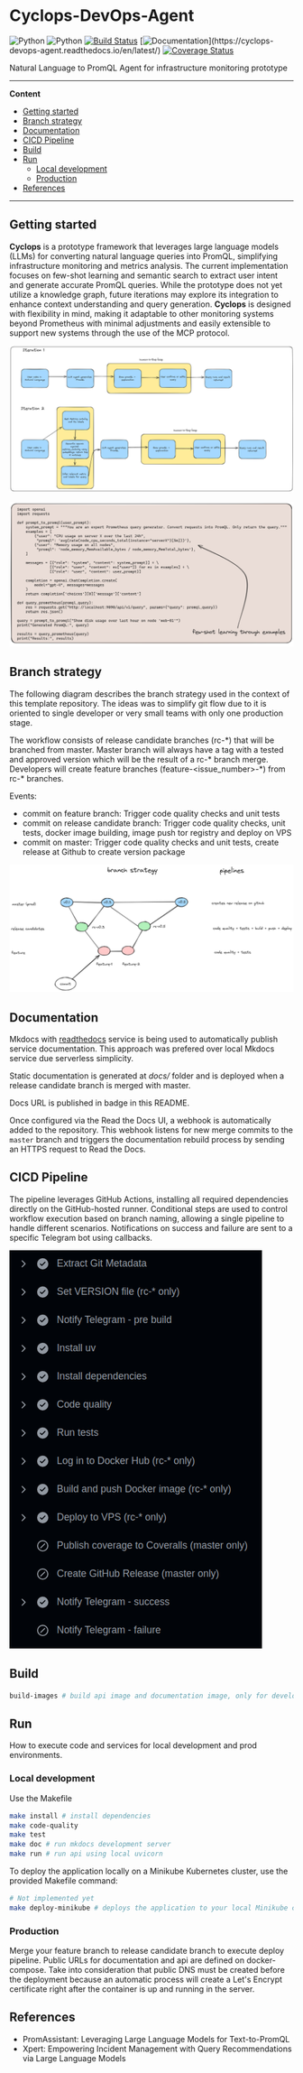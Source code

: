 # Cyclops-DevOps-Agent
![Python](https://img.shields.io/badge/python-v3.12.x-orange)
![Python](https://img.shields.io/badge/platform-linux-blue)
[![Build Status](https://github.com/joagonzalez/cyclops-devops-agent/actions/workflows/pipeline.yml/badge.svg)](https://github.com/joagonzalez/cyclops-devops-agent/actions/workflows/pipeline.yml)
[![Documentation](https://readthedocs.org/projects/cyclops-devops-agent/badge/?)](https://cyclops-devops-agent.readthedocs.io/en/latest/)
[![Coverage Status](https://coveralls.io/repos/github/joagonzalez/cyclops-devops-agent/badge.svg?branch=master)](https://coveralls.io/github/joagonzalez/cyclops-devops-agent?branch=master)

Natural Language to PromQL Agent for infrastructure monitoring prototype

---
**Content**
- [Getting started](#getting-started)
- [Branch strategy](#branch-strategy)
- [Documentation](#documentation)
- [CICD Pipeline ](#cicd-pipeline)
- [Build](#build)
- [Run](#run)
    - [Local development](#local-development)
    - [Production](#production)
- [References](#references)
---

## Getting started

**Cyclops** is a prototype framework that leverages large language models (LLMs) for converting natural language queries into PromQL, simplifying infrastructure monitoring and metrics analysis. The current implementation focuses on few-shot learning and semantic search to extract user intent and generate accurate PromQL queries. While the prototype does not yet utilize a knowledge graph, future iterations may explore its integration to enhance context understanding and query generation. **Cyclops** is designed with flexibility in mind, making it adaptable to other monitoring systems beyond Prometheus with minimal adjustments and easily extensible to support new systems through the use of the MCP protocol.

![Prototype Diagram](docs/project/prototypes.png)

![Few Show Learning](docs/project/fewshot.png)

## Branch strategy
The following diagram describes the branch strategy used in the context of this template repository. The ideas was to simplify git flow due to it is oriented to single developer or very small teams with only one production stage.

The workflow consists of release candidate branches (rc-\*) that will be branched from master. Master branch will always have a tag with a tested and approved version which will be the result of a rc-\* branch merge. Developers will create feature branches (feature-<issue_number>-\*) from rc-\* branches.

Events:
- commit on feature branch: Trigger code quality checks and unit tests
- commit on release candidate branch: Trigger code quality checks, unit tests, docker image building, image push tor registry and deploy on VPS
- commit on master: Trigger code quality checks and unit tests, create release at Github to create version package

<img src="docs/pipelines/branch_strategy_python.png" />

## Documentation
Mkdocs with [readthedocs](https://readthedocs.org/) service is being used to automatically publish service documentation. This approach was prefered over local Mkdocs service due serverless simplicity.

Static documentation is generated at *docs/* folder and is deployed when a release candidate branch is merged with master.

Docs URL is published in badge in this README.

Once configured via the Read the Docs UI, a webhook is automatically added to the repository. This webhook listens for new merge commits to the `master` branch and triggers the documentation rebuild process by sending an HTTPS request to Read the Docs.

## CICD Pipeline
The pipeline leverages GitHub Actions, installing all required dependencies directly on the GitHub-hosted runner. Conditional steps are used to control workflow execution based on branch naming, allowing a single pipeline to handle different scenarios. Notifications on success and failure are sent to a specific Telegram bot using callbacks.

<img src="docs/pipelines/pipeline.png" />

## Build
```bash
build-images # build api image and documentation image, only for development
```

## Run
How to execute code and services for local development and prod environments.

### Local development
Use the Makefile
```bash
make install # install dependencies
make code-quality
make test
make doc # run mkdocs development server
make run # run api using local uvicorn
```

To deploy the application locally on a Minikube Kubernetes cluster, use the provided Makefile command:

```bash
# Not implemented yet
make deploy-minikube # deploys the application to your local Minikube cluster
```

### Production
Merge your feature branch to release candidate branch to execute deploy pipeline. Public URLs for documentation and api are defined on docker-compose. Take into consideration that public DNS must be created before the deployment because an automatic process will create a Let's Encrypt certificate right after the container is up and running in the server.

## References
- PromAssistant: Leveraging Large Language Models for
Text-to-PromQL
- Xpert: Empowering Incident Management
with Query Recommendations via Large Language Models